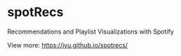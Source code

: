 # spotRecs   
Recommendations and Playlist Visualizations with Spotify

View more: https://jyu.github.io/spotrecs/
